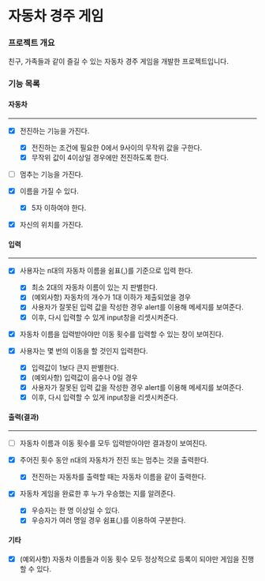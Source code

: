 # 자동차 경주 게임

### 프로젝트 개요

친구, 가족들과 같이 즐길 수 있는 자동차 경주 게임을 개발한 프로젝트입니다.

### 기능 목록

#### 자동차

---

- [x] 전진하는 기능을 가진다.

  - [x] 전진하는 조건에 필요한 0에서 9사이의 무작위 값을 구한다.
  - [x] 무작위 값이 4이상일 경우에만 전진하도록 한다.

- [ ] 멈추는 기능을 가진다.
- [x] 이름을 가질 수 있다.
  - [x] 5자 이하여야 한다.
- [x] 자신의 위치를 가진다.

#### 입력

---

- [x] 사용자는 n대의 자동차 이름을 쉼표(,)를 기준으로 입력 한다.

  - [x] 최소 2대의 자동차 이름이 있는 지 판별한다.
  - [x] (예외사항) 자동차의 개수가 1대 이하가 제출되었을 경우
  - [x] 사용자가 잘못된 입력 값을 작성한 경우 alert를 이용해 메세지를 보여준다.
  - [x] 이후, 다시 입력할 수 있게 input창을 리셋시켜준다.

- [x] 자동차 이름을 입력받아야만 이동 횟수를 입력할 수 있는 창이 보여진다.

- [x] 사용자는 몇 번의 이동을 할 것인지 입력한다.

  - [x] 입력값이 1보다 큰지 판별한다.
  - [x] (예외사항) 입력값이 음수나 0일 경우
  - [x] 사용자가 잘못된 입력 값을 작성한 경우 alert를 이용해 메세지를 보여준다.
  - [x] 이후, 다시 입력할 수 있게 input창을 리셋시켜준다.

#### 출력(결과)

---

- [ ] 자동차 이름과 이동 횟수를 모두 입력받아야만 결과창이 보여진다.

- [x] 주어진 횟수 동안 n대의 자동차가 전진 또는 멈추는 것을 출력한다.

  - [x] 전진하는 자동차를 출력할 때는 자동차 이름을 같이 출력한다.

- [x] 자동차 게임을 완료한 후 누가 우승했는 지를 알려준다.

  - [x] 우승자는 한 명 이상일 수 있다.
  - [x] 우승자가 여러 명일 경우 쉼표(,)를 이용하여 구분한다.

#### 기타

- [x] (예외사항) 자동차 이름들과 이동 횟수 모두 정상적으로 등록이 되야만 게임을 진행할 수 있다.
